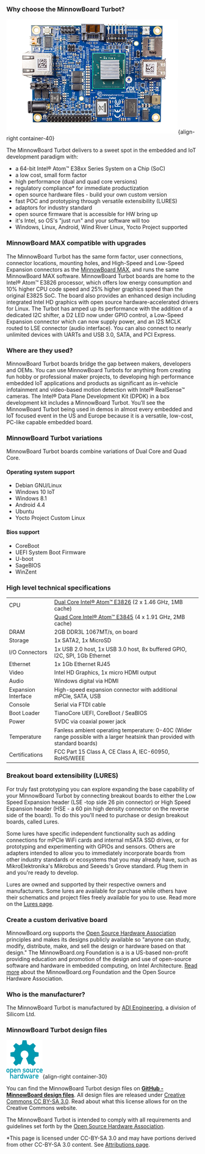 ### Why choose the MinnowBoard Turbot?

![MinnowBoard Turbot Front](pages/learn-more/MinnowBoard-Turbot-front-0009-160629-450x300.png){align-right container-40}

The MinnowBoard Turbot delivers to a sweet spot in the embedded and IoT
development paradigm with:  
- a 64-bit Intel® Atom™ E38xx Series System on a Chip (SoC)
- a low cost, small form factor
- high performance (dual and quad core versions)
- regulatory compliance* for immediate productization
- open source hardware files - build your own custom version
- fast POC and prototyping through versatile extensibility (LURES)
- adaptors for industry standard
- open source firmware that is accessible for HW bring up
- it's Intel, so OS's "just run" and your software will too
- Windows, Linux, Android, Wind River Linux, Yocto Project supported

### MinnowBoard MAX compatible with upgrades
The MinnowBoard Turbot has the same form factor, user connections, connector
locations, mounting holes, and High-Speed and Low-Speed Expansion connectors as
the [MinnowBoard MAX](legacy-boards), and runs the same MinnowBoard MAX software. MinnowBoard
Turbot boards are home to the Intel® Atom™ E3826 processor, which offers low
energy consumption and 10% higher CPU code speed and 25% higher graphics speed
than the original E3825 SoC. The board also provides an enhanced design including
integrated Intel HD graphics with open source hardware-accelerated drivers for
Linux. The Turbot has amped up its performance with the addition of a dedicated
I2C shifter, a D2 LED now under GPIO control, a Low-Speed Expansion connector
which can now supply power, and an I2S MCLK routed to LSE connector (audio
interface). You can also connect to nearly unlimited devices with UARTs and USB
3.0, SATA, and PCI Express.

### Where are they used?
MinnowBoard Turbot boards bridge the gap between makers, developers and OEMs. You can use
MinnowBoard Turbots for anything from creating fun hobby or professional maker projects,
to developing high performance embedded IoT applications and products as significant
as in-vehicle infotainment and video-based motion detection with Intel®
RealSense™ cameras. The Intel®
Data Plane Development Kit (DPDK) in a box development kit includes a MinnowBoard
Turbot. You’ll see the MinnowBoard Turbot being used in demos in almost every
embedded and IoT focused event in the US and Europe because it is a versatile,
low-cost, PC-like capable embedded board.

### MinnowBoard Turbot variations
MinnowBoard Turbot boards combine variations of Dual Core and Quad Core.

#### Operating system support
-   Debian GNU/Linux
-   Windows 10 IoT
-   Windows 8.1
-   Android 4.4
-   Ubuntu
-   Yocto Project Custom Linux


#### Bios support
-   CoreBoot
-   UEFI System Boot Firmware
-   U-boot
-   SageBIOS
-   WinZent

### High level technical specifications

| |  |
|----|----|
|CPU    | [Dual Core Intel® Atom™ E3826](http://ark.intel.com/products/78477/Intel-Atom-Processor-E3826-1M-Cache-1_46-GHz) (2 x 1.46 GHz, 1MB cache) |
|    | [Quad Core Intel® Atom™ E3845](http://ark.intel.com/products/78475/Intel-Atom-Processor-E3845-2M-Cache-1_91-GHz?q=3845) (4 x 1.91 GHz, 2MB cache) |
|DRAM   |  2GB DDR3L 1067MT/s, on board |
|Storage    | 1x SATA2, 1x MicroSD |
|I/O Connectors   |  1x USB 2.0 host, 1x USB 3.0 host, 8x buffered GPIO, I2C, SPI, 1Gb Ethernet |
|Ethernet    | 1x 1Gb Ethernet RJ45 |
|Video   |  Intel HD Graphics, 1x micro HDMI output |
|Audio   |  Windows digital via HDMI |
|Expansion Interface   | High-speed expansion connector with additional mPCIe, SATA, USB |
|Console   | Serial via FTDI cable  |
|Boot Loader    | TianoCore UEFI, CoreBoot / SeaBIOS |
|Power   |  5VDC via coaxial power jack |
|Temperature    | Fanless ambient operating temperature: 0-40C (Wider range possible with a larger heatsink than provided with standard boards) |
|Certifications   | FCC Part 15 Class A, CE Class A, IEC-60950, RoHS/WEEE  |


### Breakout board extensibility (LURES)
For truly fast prototyping you can explore expanding the base capability of
your MinnowBoard Turbot by connecting breakout boards to either the Low Speed
Expansion header (LSE -top side 26 pin connector) or High Speed Expansion header
(HSE - a 60 pin high density connector on the reverse side of the board). To do
this you'll need to purchase or design breakout boards, called Lures.

Some lures have specific independent functionality such
as adding connections for mPCIe WiFi cards and internal mSATA SSD drives, or for
prototyping and experimenting with GPIOs and sensors. Others are adapters intended
to allow you to immediately incorporate boards from other industry standards
or ecosystems that you may already have, such as MikroElektronika's Mikrobus
and Seeeds's Grove standard. Plug them in and you're ready to develop.

Lures are owned and supported
by their respective owners and manufacturers. Some lures are available for purchase
while others have their schematics and project files freely available for you to use.
Read more on the [Lures page](lures).

### Create a custom derivative board   
MinnowBoard.org supports the [Open Source Hardware Association](http://oshwa.org/) principles and makes
its designs publicly available so "anyone can study, modify, distribute,
make, and sell the design or hardware based on that design." The MinnowBoard.org
Foundation is a is a US-based non-profit providing education and promotion
of the design and use of open-source software and hardware in embedded
computing, on Intel Architecture. [Read more](about)
about the MinnowBoard.org Foundation and the Open Source Hardware Association.

### Who is the manufacturer?
The MinnowBoard Turbot is manufactured by [ADI Engineering](http://www.adiengineering.com), a division of
Silicom Ltd.

### MinnowBoard Turbot design files

![OSHA](pages/learn-more/oshw-logo-100-px.png){align-right container-30}  

You can find the MinnowBoard Turbot design files on
**[GitHub - MinnowBoard design files](https://github.com/MinnowBoard-org/design-files)**.
All design files are released under [Creative Commons CC BY-SA 3.0](https://creativecommons.org/licenses/by-sa/3.0/).
Read about what this license allows for on the Creative Commons website.

The MinnowBoard Turbot is intended
to comply with all requirements and guidelines set forth by the [Open Source
Hardware Association](http://www.oshwa.org/).


*This page is licensed under CC-BY-SA 3.0 and may have portions derived from other CC-BY-SA 3.0 content. See [Attributions page](attributions).
